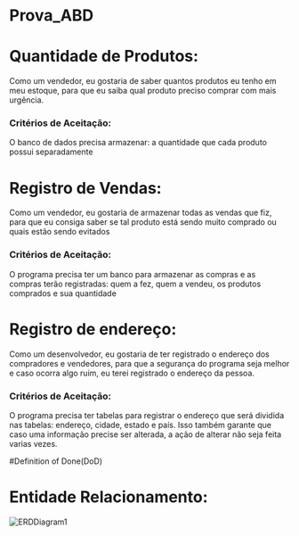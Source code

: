 # Prova_ABD
# Quantidade de Produtos: 
Como um vendedor, eu gostaria de saber quantos produtos eu tenho em meu estoque, para que eu saiba qual produto preciso comprar com mais urgência.
### Critérios de Aceitação: 
O banco de dados precisa armazenar: a quantidade que cada produto possui separadamente
>
>
>
# Registro de Vendas: 
Como um vendedor, eu gostaria de armazenar todas as vendas que fiz, para que eu consiga saber se tal produto está sendo muito comprado ou quais estão sendo evitados
### Critérios de Aceitação: 
O programa precisa ter um banco para armazenar as compras e as compras terão registradas: quem a fez, quem a vendeu, os produtos comprados e sua quantidade
>
>
>
# Registro de endereço: 
Como um desenvolvedor, eu gostaria de ter registrado o endereço dos compradores e vendedores, para que a segurança do programa seja melhor e caso ocorra algo ruim, eu terei registrado o endereço da pessoa. 
### Critérios de Aceitação: 
O programa precisa ter tabelas para registrar o endereço que será dividida nas tabelas: endereço, cidade, estado e país. Isso também garante que caso uma informação precise ser alterada, a ação de alterar não seja feita varias vezes.
>
>
>
#Definition of Done(DoD)

# Entidade Relacionamento:
![ERDDiagram1](https://user-images.githubusercontent.com/62303009/193476037-749b60f5-36a7-44d2-9673-c3ff5702e701.jpg)
